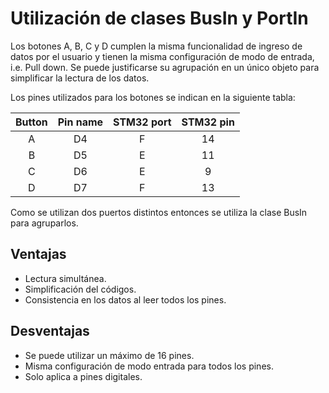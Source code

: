 # Utilización de clases BusIn y PortIn

Los botones A, B, C y D  cumplen la misma funcionalidad de ingreso de datos por el usuario y tienen la misma configuración de modo de entrada, i.e. Pull down. Se puede justificarse su agrupación en un único objeto para simplificar la lectura de los datos.

Los pines utilizados para los botones se indican en la siguiente tabla:

| **Button** | **Pin name** | **STM32 port** | **STM32 pin** |
|:----------:|:------------:|:--------------:|:-------------:|
|      A     |      D4      |        F       |       14      |
|      B     |      D5      |        E       |       11      |
|      C     |      D6      |        E       |       9       |
|      D     |      D7      |        F       |       13      |

Como se utilizan dos puertos distintos entonces se utiliza la clase BusIn para agruparlos.

## Ventajas
* Lectura simultánea.
* Simplificación del códigos.
* Consistencia en los datos al leer todos los pines.

## Desventajas
* Se puede utilizar un máximo de 16 pines.
* Misma configuración de modo entrada para todos los pines.
* Solo aplica a pines digitales.
